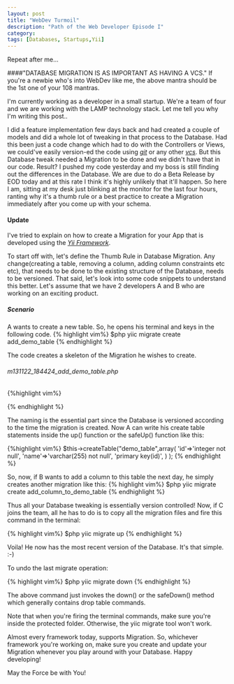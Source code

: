 ```yaml
---
layout: post
title: "WebDev Turmoil"
description: "Path of the Web Developer Episode I"
category:
tags: [Databases, Startups,Yii]
---
```


Repeat after me...

####"DATABASE MIGRATION IS AS IMPORTANT AS HAVING A VCS."
If you're a newbie who's into WebDev like me, the above mantra should be the 1st one of your 108 mantras. 

I'm currently working as a developer in a small startup. We're a team of four and we are working with the LAMP technology stack. Let me tell you why I'm writing this post..

I did a feature implementation few days back and had created a couple of models and did a whole lot of tweaking in that process to the Database. Had this been just a code change which had to do with the Controllers or Views, we could've easily version-ed the code using *[git](http://git-scm.com/)* or any other *[vcs](http://en.wikipedia.org/wiki/Revision_control)*. But this Database tweak needed a Migration to be done and we didn't have that in our code. Result? I pushed my code yesterday and my boss is still finding out the differences in the Database. We are due to do a Beta Release by EOD today and at this rate I think it's highly unlikely that it'll happen. So here I am, sitting at my desk just blinking at the monitor for the last four hours, ranting why it's a thumb rule or a best practice to create a Migration immediately after you come up with your schema.

#### Update

I've tried to explain on how to create a Migration for your App that is developed using the *[Yii Framework](www.yiiframework.com)*.

To start off with, let's define the Thumb Rule in Database Migration. Any change(creating a table, removing a column, adding column constraints etc etc), that needs to be done to the existing structure of the Database, needs to be versioned. That said, let's look into some code snippets to understand this better. Let's assume that we have 2 developers A and B who are working on an exciting product. 

##### Scenario

A wants to create a new table. So, he opens his terminal and keys in the following code.
{% highlight vim%}
$php yiic migrate create add_demo_table
{% endhighlight %}

The code creates a skeleton of the Migration he wishes to create.

###### m131122_184424_add_demo_table.php

{%highlight vim%}
<?php
class m131122_184424_add_demo_table extends CDbMigration
{
	public function up()
	{
	}

	public function down()
	{
		echo "m131122_184424_add_demo_table does not support migration down.\n";
		return false;
	}

	/*
	// Use safeUp/safeDown to do migration with transaction
	public function safeUp()
	{
	}

	public function safeDown()
	{
	}
	*/
}
?>
{% endhighlight %}

The naming is the essential part since the Database is versioned according to the time the migration is created. Now A can write his create table statements inside the up() function or the safeUp() function like this:

{%highlight vim%}
$this->createTable("demo_table",array(
	'id'=>'integer not null',
	'name'=>'varchar(255) not null',
	'primary key(id)',
	)
);
{% endhighlight %}

So, now, if B wants to add a column to this table the next day, he simply creates another migration like this:
{% highlight vim%}
$php yiic migrate create add_column_to_demo_table
{% endhighlight %}

Thus all your Database tweaking is essentially version controlled! Now, if C joins the team, all he has to do is to copy all the migration files
and fire this command in the terminal:

{% highlight vim%}
$php yiic migrate up
{% endhighlight %}

Voila! He now has the most recent version of the Database. It's that simple. :-)

To undo the last migrate operation:

{% highlight vim%}
$php yiic migrate down
{% endhighlight %}

The above command just invokes the down() or the safeDown() method which generally contains drop table commands.

Note that when you're firing the terminal commands, make sure you're inside the protected folder. Otherwise, the yiic migrate tool won't work.

Almost every framework today, supports Migration. So, whichever framework you're working on, make sure you create and update your Migration whenever you play around with your Database. Happy developing!  

May the Force be with You!